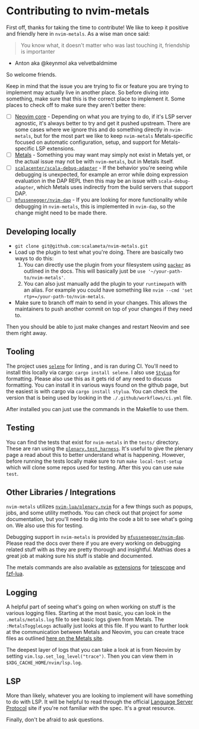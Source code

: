 # Contributing to nvim-metals

First off, thanks for taking the time to contribute! We like to keep it positive
and friendly here in `nvim-metals`. As a wise man once said:

> You know what, it doesn't matter who was last touching it, friendship is importanter

- Anton aka @keynmol aka velvetbaldmime

So welcome friends.

Keep in mind that the issue you are trying to fix or feature you are trying to
implement may actually live in another place. So before diving into something,
make sure that this is the correct place to implement it. Some places to check
off to make sure they aren't better there:

  - [ ] [Neovim core](https://github.com/neovim/neovim) - Depending on what you
      are trying to do, if it's LSP server agnostic, it's always better to try
      and get it pushed upstream. There are some cases where we ignore this and
      do something directly in `nvim-metals`, but for the most part we like to
      keep `nvim-metals` Metals-specific focused on automatic configuration,
      setup, and support for Metals-specific LSP extensions.
  - [ ] [Metals](https://github.com/scalameta/metals) - Something you may want
      may simply not exist in Metals yet, or the actual issue may not be with
      `nvim-metals`, but in Metals itself.
  - [ ] [`scalacenter/scala-debug-adapter`](https://github.com/scalacenter/scala-debug-adapter) -
      If the behavior you're seeing while debugging is unexpected, for example
      an error while doing expression evaluation in the DAP REPL then this may
      be an issue with `scala-debug-adapter`, which Metals uses indirectly from
      the build servers that support DAP.
  - [ ] [`mfussenegger/nvim-dap`](https://github.com/mfussenegger/nvim-dap) -
      If you are looking for more functionality while debugging in
      `nvim-metals`, this is implemented in `nvim-dap`, so the change might need
      to be made there.

## Developing locally

  - `git clone git@github.com:scalameta/nvim-metals.git`
  - Load up the plugin to test what you're doing. There are basically two ways
      to do this:
      1.  You can directly use the plugin from your filesystem using
          [`packer`](https://github.com/wbthomason/packer.nvim) as outlined in
          the docs. This will basically just be `use '~/your-path-to/nvim-metals'`.
      2. You can also just manually add the plugin to your `runtimepath` with an
         alias. For example you could have something like `nvim --cmd 'set rtp+=/your-path-to/nvim-metals`.
  - Make sure to branch off main to send in your changes. This allows the
      maintainers to push another commit on top of your changes if they need to.

Then you should be able to just make changes and restart Neovim and see them
right away.

## Tooling

The project uses [`selene`](https://kampfkarren.github.io/selene/selene.html)
for linting , and is ran during CI. You'll need to install this locally via
cargo: `cargo install selene`. I also use
[`StyLua`](https://github.com/JohnnyMorganz/StyLua) for formatting. Please also
use this as it gets rid of any need to discuss formatting. You can install it in
various ways found on the github page, but the easiest is with cargo via `cargo
install stylua`. You can check the version that is being used by looking in the
`./.github/workflows/ci.yml` file.

After installed you can just use the commands in the Makefile to use them.

## Testing

You can find the tests that exist for `nvim-metals` in the `tests/` directory.
These are ran using the
[`plenary.test_harness`](https://github.com/nvim-lua/plenary.nvim/tree/master#plenarytest_harness).
It's useful to give the plenary page a read about this to better understand what
is happening. However, before running the tests locally make sure to run `make
local-test-setup` which will clone some repos used for testing. After this you
can use `make test`.

## Other Libraries / Integrations

`nvim-metals` utilizes
[`nvim-lua/plenary.nvim`](https://github.com/nvim-lua/plenary.nvim) for a few
things such as popups, jobs, and some utility methods. You can check out that
project for _some_ documentation, but you'll need to dig into the code a bit to
see what's going on. We also use this for testing.

Debugging support in `nvim-metals` is provided by
[`mfussenegger/nvim-dap`](https://github.com/mfussenegger/nvim-dap/blob/master/doc/dap.txt).
Please read the docs over there if you are every working on debugging related
stuff with as they are pretty thorough and insightful. Mathias does a great job
at making sure his stuff is stable and documented.

The metals commands are also available as
[extensions](https://github.com/scalameta/nvim-metals/tree/main/lua/telescope/_extensions)
for [telescope](https://github.com/nvim-telescope/telescope.nvim)
and [fzf-lua](https://github.com/ibhagwan/fzf-lua).

## Logging

A helpful part of seeing what's going on when working on stuff is the various
logging files. Starting at the most basic, you can look in the
`.metals/metals.log` file to see basic logs given from Metals. The
`:MetalsToggleLogs` actually just looks at this file. If you want to further
look at the communication between Metals and Neovim, you can create trace files
as outlined [here on the Metals
site](https://scalameta.org/metals/docs/contributors/getting-started.html#json-rpc-trace).

The deepest layer of logs that you can take a look at is from Neovim by setting
`vim.lsp.set_log_level("trace")`. Then you can view them in
`$XDG_CACHE_HOME/nvim/lsp.log`.

## LSP

More than likely, whatever you are looking to implement will have something to
do with LSP. It will be helpful to read through the official [Language Server
Protocol](https://microsoft.github.io/language-server-protocol/) site if you're
not familiar with the spec. It's a great resource.

Finally, don't be afraid to ask questions.
